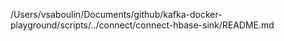 /Users/vsaboulin/Documents/github/kafka-docker-playground/scripts/../connect/connect-hbase-sink/README.md